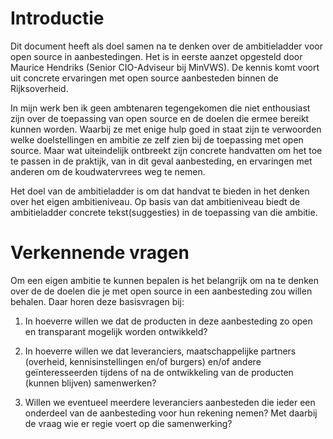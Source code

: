 # Introductie

Dit document heeft als doel samen na te denken over de ambitieladder voor open source in aanbestedingen. Het is in eerste aanzet opgesteld door Maurice Hendriks (Senior CIO-Adviseur bij MinVWS). De kennis komt voort uit concrete ervaringen met open source aanbesteden binnen de Rijksoverheid.

In mijn werk ben ik geen ambtenaren tegengekomen die niet enthousiast zijn over de toepassing van open source en de doelen die ermee bereikt kunnen worden. Waarbij ze met enige hulp goed in staat zijn te verwoorden welke doelstellingen en ambitie ze zelf zien bij de toepassing met open source. Maar wat uiteindelijk ontbreekt zijn concrete handvatten om het toe te passen in de praktijk, van in dit geval aanbesteding, en ervaringen met anderen om de koudwatervrees weg te nemen.

Het doel van de ambitieladder is om dat handvat te bieden in het denken over het eigen ambitieniveau. Op basis van dat ambitieniveau biedt de ambitieladder concrete tekst(suggesties) in de toepassing van die ambitie.

# Verkennende vragen

Om een eigen ambitie te kunnen bepalen is het belangrijk om na te denken over de de doelen die je met open source in een aanbesteding zou willen behalen. Daar horen deze basisvragen bij:

1. In hoeverre willen we dat de producten in deze aanbesteding zo open en transparant mogelijk worden ontwikkeld?

2. In hoeverre willen we dat leveranciers, maatschappelijke partners (overheid, kennisinstellingen en/of burgers) en/of andere geïnteresseerden tijdens of na de ontwikkeling van de producten (kunnen blijven) samenwerken?

3. Willen we eventueel meerdere leveranciers aanbesteden die ieder een onderdeel van de aanbesteding voor hun rekening nemen? Met daarbij de vraag wie er regie voert op die samenwerking?